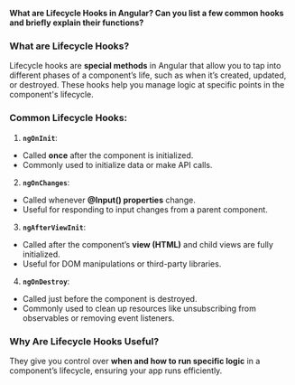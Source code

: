 
**What are Lifecycle Hooks in Angular? Can you list a few common hooks and briefly explain their functions?**

### What are Lifecycle Hooks?

Lifecycle hooks are **special methods** in Angular that allow you to tap into different phases of a component’s life, such as when it’s created, updated, or destroyed. These hooks help you manage logic at specific points in the component's lifecycle.

### Common Lifecycle Hooks:

1. **`ngOnInit`**:
- Called **once** after the component is initialized.
- Commonly used to initialize data or make API calls.
<script>
ngOnInit() { 
console.log('Component initialized'); 
}
</script>

2. **`ngOnChanges`**:

- Called whenever **@Input() properties** change.
- Useful for responding to input changes from a parent component.
<script>
ngOnChanges(changes: SimpleChanges) {
console.log('Input properties changed:', changes); 
}
</script>

3. **`ngAfterViewInit`**:

- Called after the component’s **view (HTML)** and child views are fully initialized.
- Useful for DOM manipulations or third-party libraries.
<script>
ngAfterViewInit() { 
console.log('View fully initialized'); 
}
</script>

4. **`ngOnDestroy`**:

- Called just before the component is destroyed.
- Commonly used to clean up resources like unsubscribing from observables or removing event listeners.
<script>
ngOnDestroy() { 
console.log('Component destroyed'); 
}
</script>

### Why Are Lifecycle Hooks Useful?

They give you control over **when and how to run specific logic** in a component’s lifecycle, ensuring your app runs efficiently.